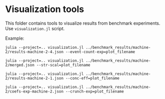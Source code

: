 # Visualization tools

This folder contains tools to visualize results from benchmark experiments. Use `visualization.jl` script.

Example:
```{bash}
julia --project=.. visualization.jl ../benchmark_results/machine-2/results-machine-2-4.json --event-count-exp=plot_filename
```
```{bash}
julia --project=.. visualization.jl ../benchmark_results/machine-2/merged.json --str-scal=plot_filename
```
```{bash}
julia --project=.. visualization.jl ../benchmark_results/machine-2/results-machine-2-1.json --conc-eff=plot_filename
```
```{bash}
julia --project=.. visualization.jl ../benchmark_results/machine-2/coefs-exp-machine-2.json --crunch-exp=plot_filename
```